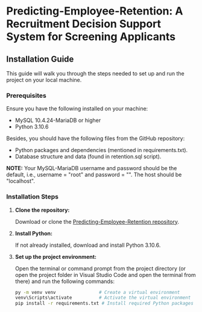 # Predicting-Employee-Retention: A Recruitment Decision Support System for Screening Applicants

## Installation Guide

This guide will walk you through the steps needed to set up and run the project on your local machine.

### Prerequisites

Ensure you have the following installed on your machine:

- MySQL 10.4.24-MariaDB or higher
- Python 3.10.6

Besides, you should have the following files from the GitHub repository:

- Python packages and dependencies (mentioned in requirements.txt).
- Database structure and data (found in retention.sql script).

**NOTE:** Your MySQL-MariaDB username and password should be the default, i.e., username = "root" and password = "". The host should be "localhost".

### Installation Steps

1. **Clone the repository:**

   Download or clone the [Predicting-Employee-Retention repository](https://github.com/biindevs/Predicting-Employee-Retention).

2. **Install Python:**

   If not already installed, download and install Python 3.10.6.

3. **Set up the project environment:**

   Open the terminal or command prompt from the project directory (or open the project folder in Visual Studio Code and open the terminal from there) and run the following commands:

   ```bash
   py -m venv venv                # Create a virtual environment
   venv\Scripts\activate          # Activate the virtual environment
   pip install -r requirements.txt # Install required Python packages and dependencies
